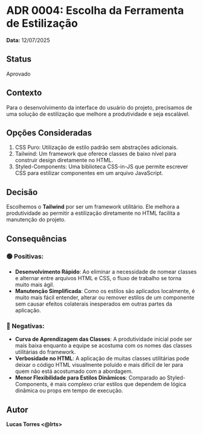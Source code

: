 # ADR 0004: Escolha da Ferramenta de Estilização

**Data:** 12/07/2025

## Status
Aprovado

## Contexto  
Para o desenvolvimento da interface do usuário do projeto, precisamos de uma solução de estilização que melhore a produtividade e seja escalável.

## Opções Consideradas  
1. CSS Puro: Utilização de estilo padrão sem abstrações adicionais.
2. Tailwind: Um framework que oferece classes de baixo nível para construir design diretamente no HTML.
3. Styled-Components: Uma biblioteca CSS-in-JS que permite escrever CSS para estilizar componentes em um arquivo JavaScript.
   
## Decisão
Escolhemos o **Tailwind** por ser um framework utilitário. Ele melhora a produtividade ao permitir a estilização diretamente no HTML facilita a manutenção do projeto.

## Consequências  
### 🟢 Positivas:
- **Desenvolvimento Rápido**: Ao eliminar a necessidade de nomear classes e alternar entre arquivos HTML e CSS, o fluxo de trabalho se torna muito mais ágil.
- **Manutenção Simplificada**: Como os estilos são aplicados localmente, é muito mais fácil entender, alterar ou remover estilos de um componente sem causar efeitos colaterais inesperados em outras partes da aplicação.
  
### 🔴 Negativas:
- **Curva de Aprendizagem das Classes**: A produtividade inicial pode ser mais baixa enquanto a equipe se acostuma com os nomes das classes utilitárias do framework.
- **Verbosidade no HTML**: A aplicação de muitas classes utilitárias pode deixar o código HTML visualmente poluído e mais difícil de ler para quem não está acostumado com a abordagem.
- **Menor Flexibilidade para Estilos Dinâmicos**: Comparado ao Styled-Components, é mais complexo criar estilos que dependem de lógica dinâmica ou props em tempo de execução.

## Autor  
**Lucas Torres <@lrts>**
